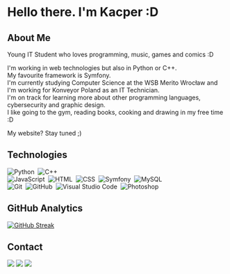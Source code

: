 # Hello there. I'm Kacper :D

## About Me

Young IT Student who loves programming, music, games and comics :D

I'm working in web technologies but also in Python or C++.\
My favourite framework is Symfony.\
I'm currently studying Computer Science at the WSB Merito Wrocław and I'm working for Konveyor Poland as an IT Technician.\
I'm on track for learning more about other programming languages, cybersecurity and graphic design.\
I like going to the gym, reading books, cooking and drawing in my free time :D

My website? Stay tuned ;)

## Technologies

![Python](https://img.shields.io/badge/PYTHON-32ad4b?style=for-the-badge&logo=python&logoColor=ffffff&logoSize=30px)&nbsp;
![C++](https://img.shields.io/badge/C%2B%2B-4d8dc9?style=for-the-badge&logo=c%2B%2B&logoColor=ffffff&logoSize=30px)\
![JavaScript](https://img.shields.io/badge/JAVASCRIPT-f0e918?style=for-the-badge&logoSize=30px&logo=javascript&logoColor=030302)&nbsp;
![HTML](https://img.shields.io/badge/HTML5-ff7105?style=for-the-badge&logo=html5&logoColor=ffffff&logoSize=30px)&nbsp;
![CSS](https://img.shields.io/badge/CSS-2ae85d?style=for-the-badge&logo=css3&logoColor=ffffff&logoSize=30px)&nbsp;
![Symfony](https://img.shields.io/badge/SYMFONY-40734e?style=for-the-badge&logo=symfony&logoColor=ffffff&logoSize=30px)&nbsp;
![MySQL](https://img.shields.io/badge/MYSQL-3d5ff5?style=for-the-badge&logo=mysql&logoColor=ffffff&logoSize=30px)&nbsp;\
![Git](https://img.shields.io/badge/GIT-ff1428?style=for-the-badge&logo=git&logoColor=ffffff&logoSize=30px)&nbsp;
![GitHub](https://img.shields.io/badge/GITHUB-242426?style=for-the-badge&logo=github&logoColor=ffffff&logoSize=30px)&nbsp;
![Visual Studio Code](https://img.shields.io/badge/VISUAL%STUDIO-3838f5?style=for-the-badge&logo=visual-studio-code&logoColor=ffffff&logoSize=30px)&nbsp;
![Photoshop](https://img.shields.io/badge/PHOTOSHOP-272a73?style=for-the-badge&logo=adobe-photoshop&logoColor=ffffff&logoSize=30px)&nbsp;

## GitHub Analytics

[![GitHub Streak](https://streak-stats.demolab.com?user=Panelinio&theme=shadow-blue)](https://git.io/streak-stats)

## Contact

<p align="left">
<a href="https://www.linkedin.com/in/kacper-twardowski-a7b0a42a3/"><img src="https://img.shields.io/badge/-Kacper%20Twardowski-0077B5?style=flat&logo=Linkedin&logoColor=white"/></a>
<a href="mailto:kacper.tw150@gmail.xom"><img src="https://img.shields.io/badge/-kacper.tw150@gmail.com-D14836?style=flat&logo=Gmail&logoColor=white"/></a>
<a href="https://instagram.com/kassper_inst"><img src="https://img.shields.io/badge/-@kassper_inst-E4405F?style=flat&logo=Instagram&logoColor=white"/></a>
</p>

